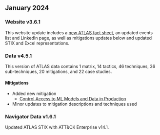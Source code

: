## January 2024


### Website v3.6.1

This website update includes a [new ATLAS fact sheet](https://advml.pages.mitre.org/pdf-files/MITRE_ATLAS_Fact_Sheet.pdf), an updated events list and LinkedIn page, as well as mitigations updates below and updated STIX and Excel representations.


### Data v4.5.1

This version of ATLAS data contains 1 matrix, 14 tactics, 46 techniques, 36 sub-techniques, 20 mitigations, and 22 case studies.

#### Mitigations

- Added new mitigation
  + [Control Access to ML Models and Data in Production](https://atlas.mitre.org/tactics/AML.M0019)
- Minor updates to mitigation descriptions and techniques used


### Navigator Data v1.6.1

Updated ATLAS STIX with ATT&CK Enterprise v14.1.
